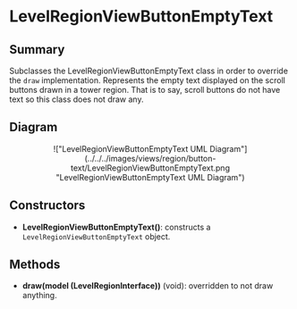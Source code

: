 # LevelRegionViewButtonEmptyText

## Summary
Subclasses the LevelRegionViewButtonEmptyText class in order to override the `draw` implementation.
Represents the empty text displayed on the scroll buttons drawn in a tower region.
That is to say, scroll buttons do not have text so this class does not draw any.

## Diagram
<center>
!["LevelRegionViewButtonEmptyText UML Diagram"](../../../images/views/region/button-text/LevelRegionViewButtonEmptyText.png "LevelRegionViewButtonEmptyText UML Diagram")
</center>

## Constructors
* **LevelRegionViewButtonEmptyText()**: constructs a `LevelRegionViewButtonEmptyText` object.

## Methods
* **draw(model (LevelRegionInterface))** (void): overridden to not draw anything.
